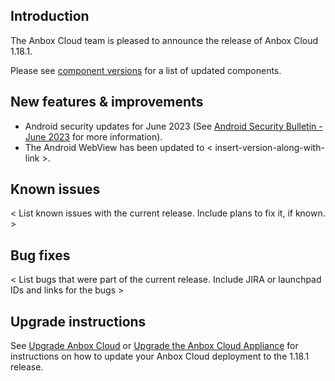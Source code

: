 ## Introduction
The Anbox Cloud team is pleased to announce the release of Anbox Cloud 1.18.1.

Please see [component versions](https://anbox-cloud.io/docs/component-versions) for a list of updated components.

## New features & improvements
* Android security updates for June 2023 (See [Android Security Bulletin - June 2023](tbd) for more information).
* The Android WebView has been updated to < insert-version-along-with-link >.

## Known issues

< List known issues with the current release. Include plans to fix it, if known. >

## Bug fixes

< List bugs that were part of the current release. Include JIRA or launchpad IDs and links for the bugs >

## Upgrade instructions

See [Upgrade Anbox Cloud](https://anbox-cloud.io/docs/howto/update/upgrade-anbox) or [Upgrade the Anbox Cloud Appliance](https://anbox-cloud.io/docs/howto/update/upgrade-appliance) for instructions on how to update your Anbox Cloud deployment to the 1.18.1 release.
